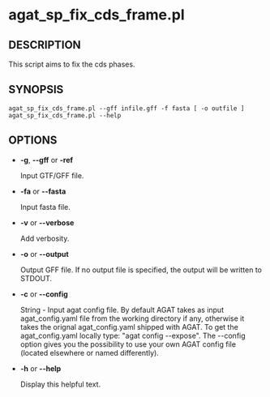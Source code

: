 # agat\_sp\_fix\_cds\_frame.pl

## DESCRIPTION

This script aims to fix the cds phases.

## SYNOPSIS

```
agat_sp_fix_cds_frame.pl --gff infile.gff -f fasta [ -o outfile ]
agat_sp_fix_cds_frame.pl --help
```

## OPTIONS

- **-g**, **--gff** or **-ref**

    Input GTF/GFF file.

- **-fa** or **--fasta**

    Input fasta file.

- **-v** or **--verbose**

    Add verbosity.

- **-o** or **--output**

    Output GFF file.  If no output file is specified, the output will be
    written to STDOUT.

- **-c** or **--config**

    String - Input agat config file. By default AGAT takes as input agat_config.yaml file from the working directory if any,
    otherwise it takes the orignal agat_config.yaml shipped with AGAT. To get the agat_config.yaml locally type: "agat config --expose".
    The --config option gives you the possibility to use your own AGAT config file (located elsewhere or named differently).

- **-h** or **--help**

    Display this helpful text.

